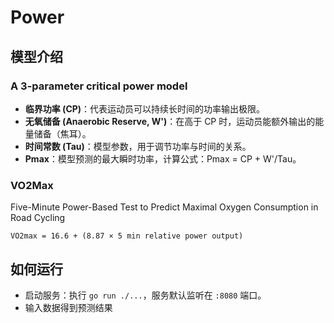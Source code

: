 # Power 

## 模型介绍

### A 3-parameter critical power model

- **临界功率 (CP)**：代表运动员可以持续长时间的功率输出极限。
- **无氧储备 (Anaerobic Reserve, W')**：在高于 CP 时，运动员能额外输出的能量储备（焦耳）。
- **时间常数 (Tau)**：模型参数，用于调节功率与时间的关系。
- **Pmax**：模型预测的最大瞬时功率，计算公式：Pmax = CP + W'/Tau。


### VO2Max
Five-Minute Power-Based Test to Predict Maximal Oxygen Consumption in Road Cycling

`VO2max = 16.6 + (8.87 × 5 min relative power output)`


## 如何运行

- 启动服务：执行 `go run ./...`，服务默认监听在 `:8080` 端口。
- 输入数据得到预测结果